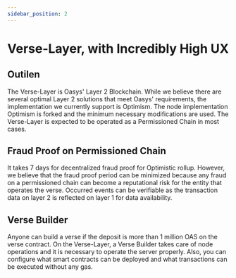 ```yaml
---
sidebar_position: 2
---
```


# Verse-Layer, with Incredibly High UX

## Outilen
The Verse-Layer is Oasys' Layer 2 Blockchain. While we believe there are several optimal Layer 2 solutions that meet Oasys' requirements, the implementation we currently support is Optimism. The node implementation Optimism is forked and the minimum necessary modifications are used. The Verse-Layer is expected to be operated as a Permissioned Chain in most cases.

## Fraud Proof on Permissioned Chain
It takes 7 days for decentralized fraud proof for Optimistic rollup. However, we believe that the fraud proof period can be minimized because any fraud on a permissioned chain can become a reputational risk for the entity that operates the verse. Occurred events can be verifiable as the transaction data on layer 2 is reflected on layer 1 for data availability.

## Verse Builder
Anyone can build a verse if the deposit is more than 1 million OAS on the verse contract. On the Verse-Layer, a Verse Builder takes care of node operations and it is necessary to operate the server properly. Also, you can configure what smart contracts can be deployed and what transactions can be executed without any gas.